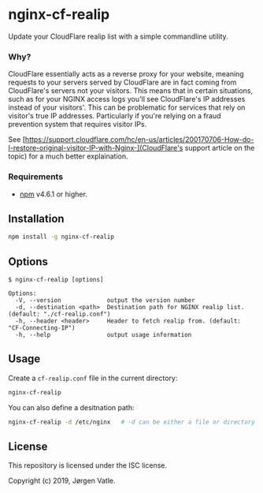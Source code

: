 # nginx-cf-realip
Update your CloudFlare realip list with a simple commandline utility.

### Why?
CloudFlare essentially acts as a reverse proxy for your website, meaning requests to your servers served by CloudFlare
are in fact coming from CloudFlare's servers not your visitors. This means that in certain situations, such as for
your NGINX access logs you'll see CloudFlare's IP addresses instead of your visitors'. This can be problematic for
services that rely on visitor's true IP addresses. Particularly if you're relying on a fraud prevention system that
requires visitor IPs.

See [https://support.cloudflare.com/hc/en-us/articles/200170706-How-do-I-restore-original-visitor-IP-with-Nginx-](CloudFlare's support article on the topic) 
for a much better explaination.

### Requirements
- [npm](https://www.npmjs.com/get-npm) v4.6.1 or higher.

## Installation
```bash
npm install -g nginx-cf-realip
```
## Options
```text
$ nginx-cf-realip [options]

Options:
  -V, --version             output the version number
  -d, --destination <path>  Destination path for NGINX realip list. (default: "./cf-realip.conf")
  -h, --header <header>     Header to fetch realip from. (default: "CF-Connecting-IP")
  -h, --help                output usage information
```

## Usage

Create a `cf-realip.conf` file in the current directory:
```bash
nginx-cf-realip
```

You can also define a desitnation path:
```bash
nginx-cf-realip -d /etc/nginx   # -d can be either a file or directory path.
```

## License
This repository is licensed under the ISC license.

Copyright (c) 2019, Jørgen Vatle.